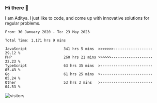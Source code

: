 ### Hi there 👋

I am Aditya. I just like to code, and come up with innovative solutions for regular problems.

<!--START_SECTION:waka-->

```text
From: 30 January 2020 - To: 23 May 2023

Total Time: 1,171 hrs 9 mins

JavaScript                 341 hrs 5 mins  >>>>>>>------------------   29.12 %
PHP                        260 hrs 21 mins >>>>>>-------------------   22.23 %
TypeScript                 63 hrs 35 mins  >------------------------   05.43 %
Go                         61 hrs 25 mins  >------------------------   05.24 %
Other                      53 hrs 3 mins   >------------------------   04.53 %
```

<!--END_SECTION:waka-->

![visitors](https://visitor-badge.glitch.me/badge?page_id=BrainBuzzer.visitor-badge&left_color=green&right_color=red)
